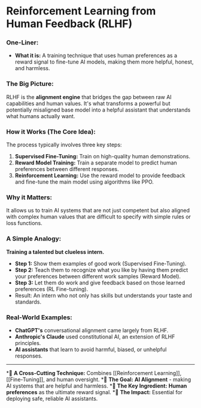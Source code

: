 # Reinforcement Learning from Human Feedback (RLHF)

### One-Liner:
*   **What it is:** A training technique that uses human preferences as a reward signal to fine-tune AI models, making them more helpful, honest, and harmless.

### The Big Picture:
RLHF is the **alignment engine** that bridges the gap between raw AI capabilities and human values. It's what transforms a powerful but potentially misaligned base model into a helpful assistant that understands what humans actually want.

### How it Works (The Core Idea):
The process typically involves three key steps:
1.  **Supervised Fine-Tuning:** Train on high-quality human demonstrations.
2.  **Reward Model Training:** Train a separate model to predict human preferences between different responses.
3.  **Reinforcement Learning:** Use the reward model to provide feedback and fine-tune the main model using algorithms like PPO.

### Why it Matters:
It allows us to train AI systems that are not just competent but also aligned with complex human values that are difficult to specify with simple rules or loss functions.

### A Simple Analogy:
**Training a talented but clueless intern.**
*   **Step 1:** Show them examples of good work (Supervised Fine-Tuning).
*   **Step 2:** Teach them to recognize what you like by having them predict your preferences between different work samples (Reward Model).
*   **Step 3:** Let them do work and give feedback based on those learned preferences (RL Fine-tuning).
*   Result: An intern who not only has skills but understands your taste and standards.

### Real-World Examples:
*   **ChatGPT's** conversational alignment came largely from RLHF.
*   **Anthropic's Claude** used constitutional AI, an extension of RLHF principles.
*   **AI assistants** that learn to avoid harmful, biased, or unhelpful responses.

---
*🌳 **A Cross-Cutting Technique:** Combines [[Reinforcement Learning]], [[Fine-Tuning]], and human oversight.
*🎯 **The Goal:** **AI Alignment** - making AI systems that are helpful and harmless.
*👥 **The Key Ingredient:** **Human preferences** as the ultimate reward signal.
*🚀 **The Impact:** Essential for deploying safe, reliable AI assistants.
